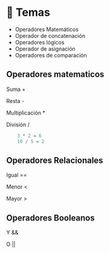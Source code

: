 # 🎯 Temas
- Operadores Matemáticos
- Operador de concatenación
- Operadores lógicos
- Operador de asignación
- Operadores de comparación


## Operadores matematicos

Suma +

Resta -

Multiplicación *

División /

``` js
    3 * 2 = 6
    10 / 5 = 2
```

## Operadores Relacionales

Igual ==

Menor <

Mayor >

## Operadores Booleanos

Y  &&

O ||